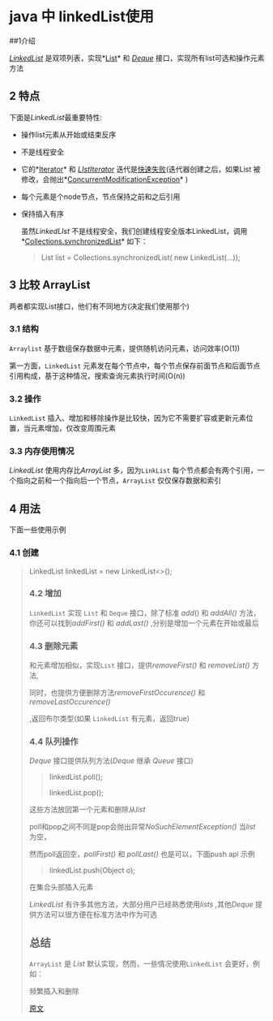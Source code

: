 # java 中 linkedList使用



##1介绍

*[LinkedList](https://docs.oracle.com/javase/7/docs/api/java/util/LinkedList.html)*   是双项列表，实现*[List](https://docs.oracle.com/javase/8/docs/api/java/util/List.html)* 和 *[Deque](https://docs.oracle.com/javase/8/docs/api/java/util/Deque.html)* 
  接口，实现所有list可选和操作元素方法



## 2 特点

下面是*LinkedList*最重要特性:

+ 操作list元素从开始或结束反序

+ 不是线程安全

+ 它的*[Iterator](https://docs.oracle.com/javase/8/docs/api/java/util/Iterator.html)* 和 *[LIstIterator](https://docs.oracle.com/javase/8/docs/api/java/util/ListIterator.html)* 迭代是[快速失败](https://stackoverflow.com/questions/17377407/what-are-fail-safe-fail-fast-iterators-in-java)(迭代器创建之后，如果List 被修改，会抛出*[ConcurrentModificationException](https://docs.oracle.com/javase/8/docs/api/java/util/ConcurrentModificationException.html)* )

+ 每个元素是个node节点，节点保持之前和之后引用

+ 保持插入有序

  虽然*LinkedLIst* 不是线程安全，我们创建线程安全版本LinkedList，调用*[Collections.synchronizedList](https://docs.oracle.com/javase/8/docs/api/java/util/Collections.html#synchronizedList-java.util.List-)*  如下：

  >   List list = Collections.synchronizedList( new LinkedList(...));

  

## 3 比较 ArrayList

两者都实现List接口，他们有不同地方(决定我们使用那个)

### 3.1 结构

`Arraylist` 基于数组保存数据中元素，提供随机访问元素，访问效率(O(1))

第一方面，`LinkedList` 元素发在每个节点中，每个节点保存前面节点和后面节点引用构成，基于这种情况，搜索查询元素执行时间(O(n))



### 3.2 操作

`LinkedList` 插入、增加和移除操作是比较快，因为它不需要扩容或更新元素位置，当元素增加，仅改变周围元素



### 3.3 内存使用情况

*LinkedList* 使用内存比*ArrayList* 多，因为`LinkList` 每个节点都会有两个引用，一个指向之前和一个指向后一个节点，`ArrayList` 仅仅保存数据和索引

## 4 用法

下面一些使用示例

### 4.1 创建

>    LinkedList<Object> linkedList =  new LinkedList<>();



### 4.2 增加



`LinkedList` 实现 `List` 和 `Deque` 接口，除了标准 *add*() 和 *addAll()*  方法，你还可以找到*addFirst()* 和 *addLast()* ,分别是增加一个元素在开始或最后



### 4.3 删除元素

和元素增加相似，实现`List` 接口，提供*removeFirst()* 和 *removeList()* 方法,

同时，也提供方便删除方法*removeFirstOccurence()* 和*removeLastOccurence()*

,返回布尔类型(如果 `LinkedList` 有元素，返回true)



### 4.4 队列操作

*Deque* 接口提供队列方法(*Deque* 继承 *Queue* 接口)



>    linkedList.poll();
>
>    linkedList.pop();



这些方法放回第一个元素和删除从*list*

poll和pop之间不同是pop会抛出异常*NoSuchElementException()* 当*list* 为空，

然而poll返回空，*pollFirst()* 和 *pollLast()*  也是可以，下面push api 示例

>   linkedList.push(Object o);

在集合头部插入元素

*LinkedList* 有许多其他方法，大部分用户已经熟悉使用*lists* ,其他*Deque* 提供方法可以很方便在标准方法中作为可选



## 总结

`ArrayList` 是 *List* 默认实现，然而，一些情况使用`LinkedList` 会更好，例如：

频繁插入和删除

[原文](https://www.baeldung.com/java-linkedlist)

